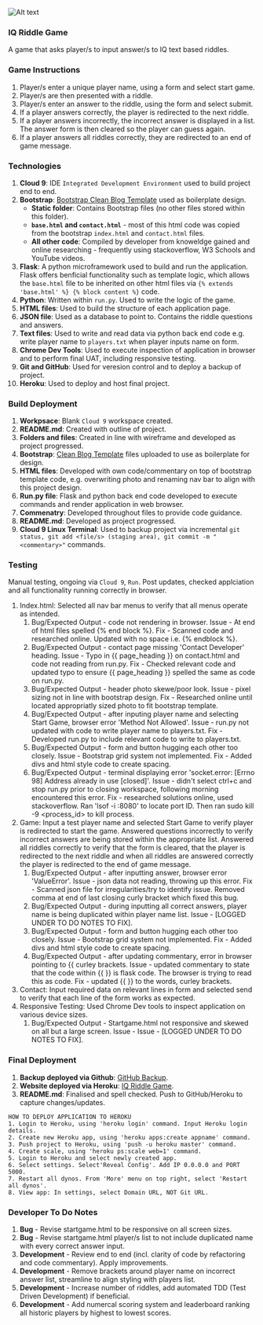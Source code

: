 ![Alt text](https://ak4.picdn.net/shutterstock/videos/16982824/thumb/1.jpg?i10c=img.resize(height:160))

### IQ Riddle Game
A game that asks player/s to input answer/s to IQ text based riddles.

### Game Instructions
1. Player/s enter a unique player name, using a form and select start game.
2. Player/s are then presented with a riddle.
3. Player/s enter an answer to the riddle, using the form and select submit.
4. If a player answers correctly, the player is redirected to the next riddle.
5. If a player answers incorrectly, the incorrect answer is displayed in a list. The answer form is then cleared so the player can guess again.
6. If a player answers all riddles correctly, they are redirected to an end of game message.

### Technologies
1. **Cloud 9**: IDE `Integrated Development Environment` used to build project end to end.
2. **Bootstrap**: [Bootstrap Clean Blog Template](https://startbootstrap.com/template-overviews/clean-blog/) used as boilerplate design.
    * **Static folder**: Contains Bootstrap files (no other files stored within this folder).
    * **`base.html` and `contact.html`** - most of this html code was copied from the bootstrap `index.html` and `contact.html` files.
    * **All other code**: Compiled by developer from knoweldge gained and online researching - frequently using stackoverflow, W3 Schools and YouTube videos.
3. **Flask**: A python microframework used to build and run the application. Flask offers benficial functionality such as template logic, which allows the `base.html` file to be inherited on other html files via `{% extends 'base.html' %} {% block content %}` code.
4. **Python**: Written within `run.py`. Used to write the logic of the game.
5. **HTML files**: Used to build the structure of each application page.
6. **JSON file**: Used as a database to point to. Contains the riddle questions and answers.
7. **Text files**: Used to write and read data via python back end code e.g. write player name to `players.txt` when player inputs name on form.
8. **Chrome Dev Tools**: Used to execute inspection of application in browser and to perform final UAT, including responsive testing.
9. **Git and GitHub**: Used for veresion control and to deploy a backup of project.
10. **Heroku**: Used to deploy and host final project.

### Build Deployment
1. **Workpsace**: Blank `Cloud 9` workspace created.
2. **README.md**: Created with outline of project.
3. **Folders and files**: Created in line with wireframe and developed as project progressed.
4. **Bootstrap**: [Clean Blog Template](https://startbootstrap.com/template-overviews/clean-blog/) files uploaded to use as boilerplate for design.
5. **HTML files**: Developed with own code/commentary on top of bootstrap template code, e.g. overwriting photo and renaming nav bar to align with this project design. 
6. **Run.py file**: Flask and python back end code developed to execute commands and render application in web browser.
7. **Commenatry**: Developed throughout files to provide code guidance.
8. **README.md**: Developed as project progressed.
9. **Cloud 9 Linux Terminal**: Used to backup project via incremental `git status, git add <file/s> (staging area), git commit -m "<commentary>"` commands.

### Testing
Manual testing, ongoing via `Cloud 9`, `Run`. Post updates, checked applciation and all functionality running correctly in browser. 

1. Index.html: Selected all nav bar menus to verify that all menus operate as intended.
    1. Bug/Expected Output - code not rendering in browser. Issue - At end of html files spelled {% end block %}. Fix - Scanned code and researched online. Updated with no space i.e. {% endblock %}.
    2. Bug/Expected Output - contact page missing 'Contact Developer' heading. Issue - Typo in {{ page_heading }} on contact.html and code not reading from run.py. Fix - Checked relevant code and updated typo to ensure {{ page_heading }} spelled the same as code on run.py.
    3. Bug/Expected Output - header photo skewe/poor look. Issue - pixel sizing not in line with bootstrap design. Fix - Researched online until located appropriatly sized photo to fit bootstrap template.
    4. Bug/Expected Output - after inputing player name and selecting Start Game, browser error 'Method Not Allowed'. Issue - run.py not updated with code to write player name to players.txt. Fix - Developed run.py to include relevant code to write to players.txt.
    5. Bug/Expected Output - form and button hugging each other too closely. Issue - Bootstrap grid system not implemented. Fix - Added divs and html style code to create spacing.
    6. Bug/Expected Output - terminal displaying error 'socket.error: [Errno 98] Address already in use [closed]'. Issue - didn't select ctrl+c and stop run.py prior to closing workspace, following morning encountered this error. Fix - researched solutions online, used stackoverflow. Ran 'lsof -i :8080' to locate port ID. Then ran sudo kill -9 <process_id> to kill process.
2. Game: Input a test player name and selected Start Game to verify player is redirected to start the game. Answered questions incorrectly to verify incorrect answers are being stored within the appropriate list. Answered all riddles correctly to verify that the form is cleared, that the player is redirected to the next riddle and when all riddles are answered correctly the player is redirected to the end of game message.
    1. Bug/Expected Output - after inputting answer, browser error 'ValueError'. Issue - json data not reading, throwing up this error. Fix - Scanned json file for irregularities/try to identify issue. Removed comma at end of last closing curly bracket which fixed this bug.
    2. Bug/Expected Output - during inputting all correct answers, player name is being duplicated within player name list. Issue - [LOGGED UNDER TO DO NOTES TO FIX].
    3. Bug/Expected Output - form and button hugging each other too closely. Issue - Bootstrap grid system not implemented. Fix - Added divs and html style code to create spacing.
    4. Bug/Expected Output - after updating commentary, error in browser pointing to {{ curley brackets. Issue - updated commentary to state that the code within {{ }} is flask code. The browser is trying to read this as code. Fix - updated {{ }} to the words, curley brackets.
3. Contact: Input required data on relevant lines in form and selected send to verify that each line of the form works as expected.
4. Responsive Testing: Used Chrome Dev tools to inspect application on various device sizes.
    1. Bug/Expected Output - Startgame.html not responsive and skewed on all but a large screen. Issue - Issue - [LOGGED UNDER TO DO NOTES TO FIX].

### Final Deployment
1. **Backup deployed via Github**: [GitHub Backup](https://github.com/GithHayden/IQ-Riddle-Game).
2. **Website deployed via Heroku**: [IQ Riddle Game](https://iq-riddle-game.herokuapp.com/).
3. **README.md**: Finalised and spell checked. Push to GitHub/Heroku to capture changes/updates.

```
HOW TO DEPLOY APPLICATION TO HEROKU
1. Login to Heroku, using 'heroku login' command. Input Heroku login details.
2. Create new Heroku app, using 'heroku apps:create appname' command.
3. Push project to Heroku, using 'push -u heroku master' command.
4. Create scale, using 'heroku ps:scale web=1' command.
5. Login to Heroku and select newly created app.
6. Select settings. Select'Reveal Config'. Add IP 0.0.0.0 and PORT 5000.
7. Restart all dynos. From 'More' menu on top right, select 'Restart all dynos'.
8. View app: In settings, select Domain URL, NOT Git URL.

```   

### Developer To Do Notes
1. **Bug** - Revise startgame.html to be responsive on all screen sizes.
2. **Bug** - Revise startgame.html player/s list to not include duplicated name with every correct answer input.
3. **Development** - Review end to end (incl. clarity of code by refactoring and code commentary). Apply improvements.
4. **Development** - Remove brackets around player name on incorrect answer list, streamline to align styling with players list.
5. **Development** - Increase number of riddles, add automated TDD (Test Driven Development) if beneficial.
6. **Development** - Add numercal scoring system and leaderboard ranking all historic players by highest to lowest scores.